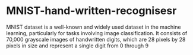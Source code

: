 # MNIST-hand-written-recognisesr
MNIST dataset is a well-known and widely used dataset in the machine learning, particularly for tasks involving image classification. It consists of 70,000 grayscale images of handwritten digits, which are 28 pixels by 28 pixels in size and represent a single digit from 0 through 9
